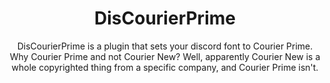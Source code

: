 <div align=center><h1>DisCourierPrime</h1>
<p>
DisCourierPrime is a plugin that sets your discord font to Courier Prime. Why Courier Prime and not Courier New? Well, apparently Courier New is a whole copyrighted thing from a specific company, and Courier Prime isn't.</p>

